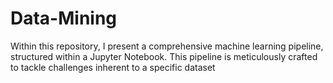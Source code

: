 # Data-Mining
Within this repository, I present a comprehensive machine learning pipeline, structured within a Jupyter Notebook. This pipeline is meticulously crafted to tackle challenges inherent to a specific dataset

